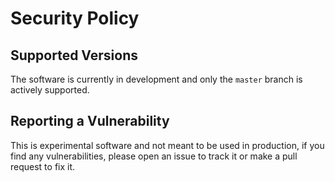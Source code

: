 # Security Policy

## Supported Versions

The software is currently in development and only the `master` branch is actively supported.

## Reporting a Vulnerability

This is experimental software and not meant to be used in production, if you find any vulnerabilities, please open an issue to track it or make a pull request to fix it.
